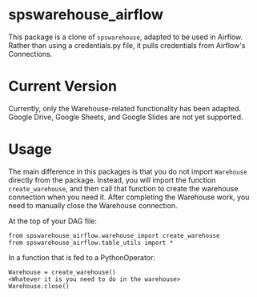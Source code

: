 # spswarehouse_airflow

This package is a clone of `spswarehouse`, adapted to be used in Airflow. Rather than using a credentials.py file, it pulls credentials from Airflow's Connections.

# Current Version

Currently, only the Warehouse-related functionality has been adapted.  Google Drive, Google Sheets, and Google Slides are not yet supported.

# Usage

The main difference in this packages is that you do not import `Warehouse` directly from the package.  Instead, you will import the function `create_warehouse`, and then call that function to create the warehouse connection when you need it.  After completing the Warehouse work, you need to manually close the Warehouse connection.

At the top of your DAG file:
```
from spswarehouse_airflow.warehouse import create_warehouse
from spswarehouse_airflow.table_utils import *
```

In a function that is fed to a PythonOperator:
```
Warehouse = create_warehouse()
<Whatever it is you need to do in the warehouse>
Warehouse.close()
```

